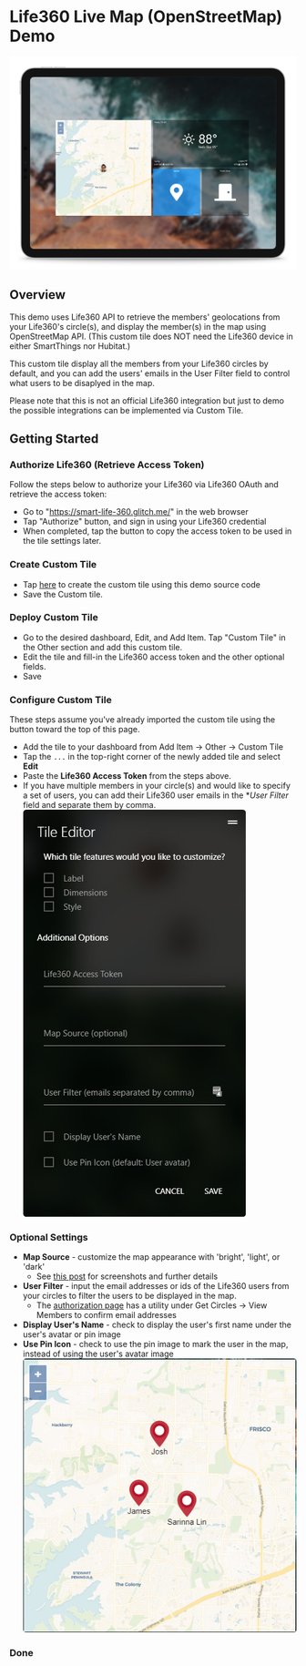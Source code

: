# Life360 Live Map (OpenStreetMap) Demo

![overview](/Life360%20Live%20Map%20Demo/assets/live_map.png)       

## Overview
This demo uses Life360 API to retrieve the members' geolocations from your Life360's circle(s), and display the member(s) in the map using OpenStreetMap API. (This custom tile does NOT need the Life360 device in either SmartThings nor Hubitat.)

This custom tile display all the members from your Life360 circles by default, and you can add the users' emails in the User Filter field to control what users to be disaplyed in the map.

Please note that this is not an official Life360 integration but just to demo the possible integrations can be implemented via Custom Tile.

## Getting Started

### Authorize Life360 (Retrieve Access Token)
Follow the steps below to authorize your Life360 via Life360 OAuth and retrieve the access token:
* Go to "https://smart-life-360.glitch.me/" in the web browser
* Tap "Authorize" button, and sign in using your Life360 credential 
* When completed, tap the button to copy the access token to be used in the tile settings later.

### Create Custom Tile
* Tap [here](https://sharptools.io/developer/custom-tiles/import/?url=https%3A%2F%2Fraw.githubusercontent.com%2Fjamesguitar3%2FSharpTools_custom_tile_poc%2Fmain%2FLife360%2520Live%2520Map%2520Demo%2Fsource.html) to create the custom tile using this demo source code
* Save the Custom tile.

### Deploy Custom Tile
* Go to the desired dashboard, Edit, and Add Item. Tap "Custom Tile" in the Other section and add this custom tile.
* Edit the tile and fill-in the Life360 access token and the other optional fields.  
* Save


### Configure Custom Tile
These steps assume you've already imported the custom tile using the button toward the top of this page.
* Add the tile to your dashboard from Add Item -> Other -> Custom Tile
* Tap the `...` in the top-right corner of the newly added tile and select **Edit**
* Paste the **Life360 Access Token** from the steps above. 
* If you have multiple members in your circle(s) and would like to specify a set of users, you can add their Life360 user emails in the **User Filter* field and separate them by comma.
![tile settings](/Life360%20Live%20Map%20Demo/assets/tile_settings.jpeg)

### Optional Settings
* **Map Source** - customize the map appearance with 'bright', 'light', or 'dark' 
   * See [this post](https://community.sharptools.io/t/life-360-hubitat-map-tile/6596/26?u=josh) for screenshots and further details
* **User Filter** - input the email addresses or ids of the Life360 users from your circles to filter the users to be displayed in the map.
  * The [authorization page](https://smart-life-360.glitch.me/) has a utility under Get Circles -> View Members to confirm email addresses
* **Display User's Name** - check to display the user's first name under the user's avatar or pin image
* **Use Pin Icon** - check to use the pin image to mark the user in the map, instead of using the user's avatar image
![pin markers](/Life360%20Live%20Map%20Demo/assets/pin_markers.jpeg)

### Done
